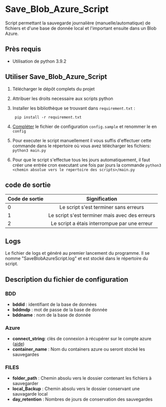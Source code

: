 # Save_Blob_Azure_Script

Script permettant la sauvegarde journalière (manuelle/automatique) de fichiers et d'une base de donnée local et l'important ensuite dans un Blob Azure.

## Près requis

* Utilisation de python 3.9.2

## Utiliser Save_Blob_Azure_Script

1. Télécharger le dépôt complets du projet
2. Attribuer les droits necessaire aux scripts python
3. Installer les bibliothèque se trouvant dans `requirement.txt` : 

        pip install -r requirement.txt

4. [Compléter](#Description_config) le fichier de configuration ```config.sample``` et renommer le en ```config```
5. Pour executer le script manuellement il vous suffis d'effectuer cette commande dans le répertoire où vous avez télécharger les fichiers: ```python3 main.py```
6. Pour que le script s'effectue tous les jours automatiquement, il faut créer une entrée cron executant une fois par jours la commande ```python3 <chemin absolue vers le repertoire des scripts>/main.py``` 


## code de sortie

| Code de sortie |                 Signification                  |
|:---------------|:----------------------------------------------:|
| 0              |     Le script s'est terminer sans erreurs      |
| 1              | Le script s'est terminer mais avec des erreurs |
| 2              | Le script a étais interrompue par une erreur   |

## Logs

Le fichier de logs et généré au premier lancement du programme. Il se nomme "SaveBlobAzureScript.log" et est stocké dans le répertoire du script.


## Description du fichier de configuration<a name="Description_Config"></a>

### BDD
* **bddid** : identifiant de la base de données
* **bddmdp** : mot de passe de la base de donnée
* **bddname** : nom de la base de donnée

### Azure
* **connect_string**: clès de connexion à récupérer sur le compte azure ([aide](https://docs.microsoft.com/fr-fr/azure/storage/blobs/storage-quickstart-blobs-python?tabs=environment-variable-windows#copy-your-credentials-from-the-azure-portal))
* **container_name** : Nom du containers azure ou seront stocké les sauvegardes

### FILES
* **folder_path** : Chemin absolu vers le dossier contenant les fichiers à sauvegarder
* **local_Backup** : Chemin absolu vers le dossier conservant une sauvagarde local
* **day_retention** : Nombres de jours de conservation des sauvegardes

